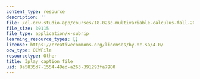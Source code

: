 ```yaml
---
content_type: resource
description: ''
file: /ol-ocw-studio-app/courses/18-02sc-multivariable-calculus-fall-2010/BChhAS1sFvA_captions.vtt
file_size: 30115
file_type: application/x-subrip
learning_resource_types: []
license: https://creativecommons.org/licenses/by-nc-sa/4.0/
ocw_type: OCWFile
resourcetype: Other
title: 3play caption file
uid: 8a5835d7-1554-49ed-a263-391293fa7980
---
```

